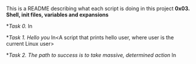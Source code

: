 This is a README describing what each script is doing in this project **0x03. Shell, init files, variables and expansions**

**Task *0. <o>**
ln<A script that creates an alias>

**Task *1. Hello you**
ln<A script that prints hello user, where user is the current Linux user>

**Task *2. The path to success is to take massive, determined action**
ln<A script that add a directory action to the last directory in PATH>
